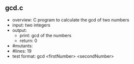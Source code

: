 ## gcd.c

 - overview: C program to calculate the gcd of two numbers
 - input: two integers
 - output: 
     - print: gcd of the numbers
     - return: 0
 - #mutants: 
 - #lines: 19
 - test format: gcd \<firstNumber\> \<secondNumber\>